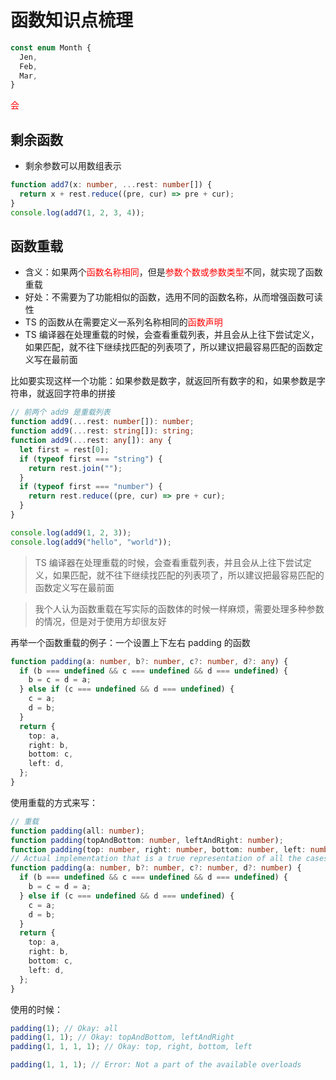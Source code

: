 # 函数知识点梳理

```typescript
const enum Month {
  Jen,
  Feb,
  Mar,
}
```

<font color=red>会</font>

## 剩余函数

- 剩余参数可以用数组表示

```typescript
function add7(x: number, ...rest: number[]) {
  return x + rest.reduce((pre, cur) => pre + cur);
}
console.log(add7(1, 2, 3, 4));
```

## 函数重载

- 含义：如果两个<font color=red>函数名称相同</font>，但是<font color=red>参数个数或参数类型</font>不同，就实现了函数重载
- 好处：不需要为了功能相似的函数，选用不同的函数名称，从而增强函数可读性
- TS 的函数从在需要定义一系列名称相同的<font color=red>函数声明</font>
- TS 编译器在处理重载的时候，会查看重载列表，并且会从上往下尝试定义，如果匹配，就不往下继续找匹配的列表项了，所以建议把最容易匹配的函数定义写在最前面

比如要实现这样一个功能：如果参数是数字，就返回所有数字的和，如果参数是字符串，就返回字符串的拼接

```typescript
// 前两个 add9 是重载列表
function add9(...rest: number[]): number;
function add9(...rest: string[]): string;
function add9(...rest: any[]): any {
  let first = rest[0];
  if (typeof first === "string") {
    return rest.join("");
  }
  if (typeof first === "number") {
    return rest.reduce((pre, cur) => pre + cur);
  }
}

console.log(add9(1, 2, 3));
console.log(add9("hello", "world"));
```

> TS 编译器在处理重载的时候，会查看重载列表，并且会从上往下尝试定义，如果匹配，就不往下继续找匹配的列表项了，所以建议把最容易匹配的函数定义写在最前面

> 我个人认为函数重载在写实际的函数体的时候一样麻烦，需要处理多种参数的情况，但是对于使用方却很友好

再举一个函数重载的例子：一个设置上下左右 padding 的函数

```typescript
function padding(a: number, b?: number, c?: number, d?: any) {
  if (b === undefined && c === undefined && d === undefined) {
    b = c = d = a;
  } else if (c === undefined && d === undefined) {
    c = a;
    d = b;
  }
  return {
    top: a,
    right: b,
    bottom: c,
    left: d,
  };
}
```

使用重载的方式来写：

```typescript
// 重载
function padding(all: number);
function padding(topAndBottom: number, leftAndRight: number);
function padding(top: number, right: number, bottom: number, left: number);
// Actual implementation that is a true representation of all the cases the function body needs to handle
function padding(a: number, b?: number, c?: number, d?: number) {
  if (b === undefined && c === undefined && d === undefined) {
    b = c = d = a;
  } else if (c === undefined && d === undefined) {
    c = a;
    d = b;
  }
  return {
    top: a,
    right: b,
    bottom: c,
    left: d,
  };
}
```

使用的时候：

```typescript
padding(1); // Okay: all
padding(1, 1); // Okay: topAndBottom, leftAndRight
padding(1, 1, 1, 1); // Okay: top, right, bottom, left

padding(1, 1, 1); // Error: Not a part of the available overloads
```
